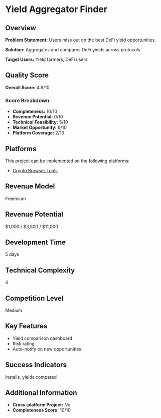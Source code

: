 # Yield Aggregator Finder

## Overview
**Problem Statement:** Users miss out on the best DeFi yield opportunities.

**Solution:** Aggregates and compares DeFi yields across protocols.

**Target Users:** Yield farmers, DeFi users

## Quality Score
**Overall Score:** 4.9/10

### Score Breakdown
- **Completeness:** 10/10
- **Revenue Potential:** 0/10
- **Technical Feasibility:** 5/10
- **Market Opportunity:** 6/10
- **Platform Coverage:** 2/10

## Platforms
This project can be implemented on the following platforms:
- [Crypto Browser Tools](./platforms/crypto-browser-tools/)

## Revenue Model
Freemium

## Revenue Potential
$1,000 / $3,500 / $11,000

## Development Time
5 days

## Technical Complexity
4

## Competition Level
Medium

## Key Features
- Yield comparison dashboard
- Risk rating
- Auto-notify on new opportunities

## Success Indicators
Installs, yields compared

## Additional Information
- **Cross-platform Project:** No
- **Completeness Score:** 10/10
